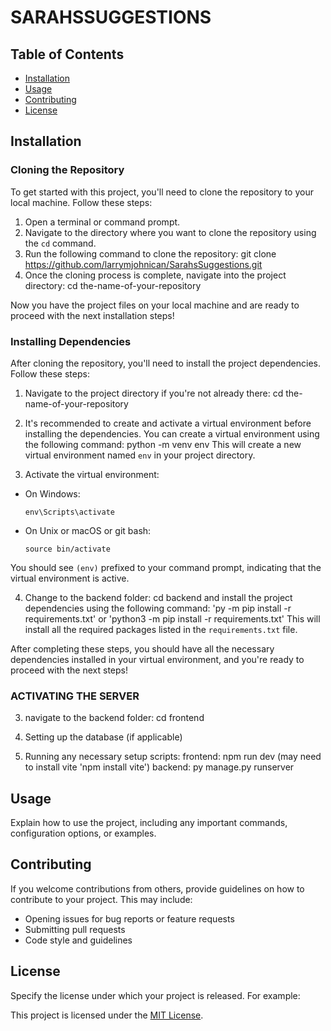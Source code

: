 # SARAHSSUGGESTIONS

## Table of Contents

- [Installation](#installation)
- [Usage](#usage)
- [Contributing](#contributing)
- [License](#license)

## Installation

### Cloning the Repository

To get started with this project, you'll need to clone the repository to your local machine. Follow these steps:

1. Open a terminal or command prompt.
2. Navigate to the directory where you want to clone the repository using the `cd` command.
3. Run the following command to clone the repository: git clone https://github.com/larrymjohnican/SarahsSuggestions.git
4. Once the cloning process is complete, navigate into the project directory: cd the-name-of-your-repository

Now you have the project files on your local machine and are ready to proceed with the next installation steps!

### Installing Dependencies

After cloning the repository, you'll need to install the project dependencies. Follow these steps:

1. Navigate to the project directory if you're not already there: cd the-name-of-your-repository
2. It's recommended to create and activate a virtual environment before installing the dependencies. You can create a virtual environment using the following command: python -m venv env
This will create a new virtual environment named `env` in your project directory.

3. Activate the virtual environment:

- On Windows:

  ```
  env\Scripts\activate
  ```

- On Unix or macOS or git bash:

  ```
  source bin/activate
  ```

You should see `(env)` prefixed to your command prompt, indicating that the virtual environment is active.

4. Change to the backend folder: cd backend and install the project dependencies using the following command: 'py -m pip install -r requirements.txt' or 'python3 -m pip install -r requirements.txt'
This will install all the required packages listed in the `requirements.txt` file.

After completing these steps, you should have all the necessary dependencies installed in your virtual environment, and you're ready to proceed with the next steps!

### ACTIVATING THE SERVER
3. navigate to the backend folder: cd frontend

3. Setting up the database (if applicable)
4. Running any necessary setup scripts: frontend: npm run dev (may need to install vite 'npm install vite')
                                        backend: py manage.py runserver

## Usage

Explain how to use the project, including any important commands, configuration options, or examples.

## Contributing

If you welcome contributions from others, provide guidelines on how to contribute to your project. This may include:

- Opening issues for bug reports or feature requests
- Submitting pull requests
- Code style and guidelines

## License

Specify the license under which your project is released. For example:

This project is licensed under the [MIT License](LICENSE).